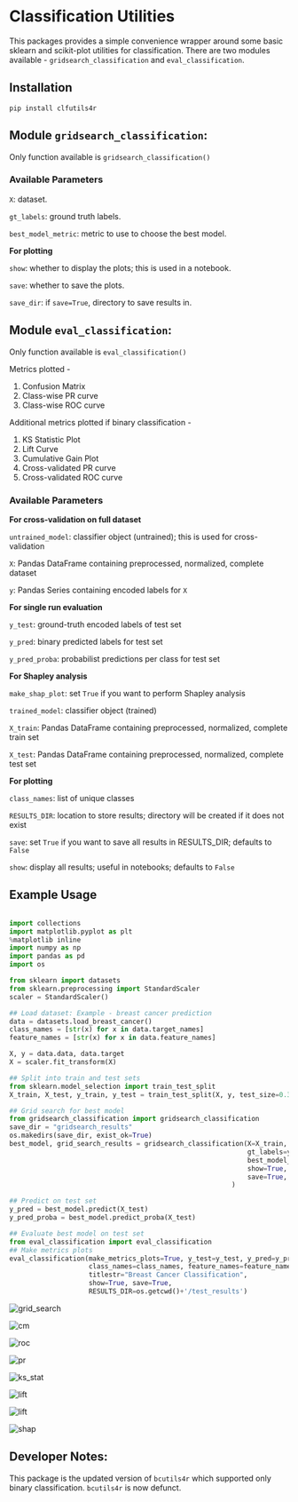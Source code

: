 # Classification Utilities

This packages provides a simple convenience wrapper around some basic sklearn and scikit-plot utilities for classification. 
There are two modules available - `gridsearch_classification` and `eval_classification`.

## Installation

`pip install clfutils4r`

## Module `gridsearch_classification`:
Only function available is `gridsearch_classification()`

### Available Parameters

`X`: dataset.

`gt_labels`: ground truth labels.

`best_model_metric`: metric to use to choose the best model.

**For plotting**

`show`: whether to display the plots; this is used in a notebook.

`save`: whether to save the plots.

`save_dir`: if `save=True`, directory to save results in.
                                                        

## Module `eval_classification`: 
Only function available is `eval_classification()`

Metrics plotted - 
1. Confusion Matrix
2. Class-wise PR curve
3. Class-wise ROC curve

Additional metrics plotted if binary classification - 
1. KS Statistic Plot
2. Lift Curve
3. Cumulative Gain Plot
4. Cross-validated PR curve
5. Cross-validated ROC curve

### Available Parameters
**For cross-validation on full dataset**

`untrained_model`: classifier object (untrained); this is used for cross-validation

`X`: Pandas DataFrame containing preprocessed, normalized, complete dataset

`y`: Pandas Series containing encoded labels for `X`

**For single run evaluation**

`y_test`: ground-truth encoded labels of test set

`y_pred`: binary predicted labels for test set

`y_pred_proba`: probabilist predictions per class for test set

**For Shapley analysis**

`make_shap_plot`: set `True` if you want to perform Shapley analysis

`trained_model`: classifier object (trained)

`X_train`: Pandas DataFrame containing preprocessed, normalized, complete train set

`X_test`: Pandas DataFrame containing preprocessed, normalized, complete test set

**For plotting**

`class_names`: list of unique classes

`RESULTS_DIR`: location to store results; directory will be created if it does not exist

`save`: set `True` if you want to save all results in RESULTS_DIR; defaults to `False`

`show`: display all results; useful in notebooks; defaults to `False`

## Example Usage
```python

import collections
import matplotlib.pyplot as plt
%matplotlib inline
import numpy as np
import pandas as pd
import os

from sklearn import datasets
from sklearn.preprocessing import StandardScaler
scaler = StandardScaler()

## Load dataset: Example - breast cancer prediction
data = datasets.load_breast_cancer()
class_names = [str(x) for x in data.target_names]
feature_names = [str(x) for x in data.feature_names]

X, y = data.data, data.target
X = scaler.fit_transform(X)

## Split into train and test sets
from sklearn.model_selection import train_test_split
X_train, X_test, y_train, y_test = train_test_split(X, y, test_size=0.30, random_state=42)

## Grid search for best model
from gridsearch_classification import gridsearch_classification
save_dir = "gridsearch_results"
os.makedirs(save_dir, exist_ok=True)
best_model, grid_search_results = gridsearch_classification(X=X_train,                    # dataset
                                                            gt_labels=y_train,            # ground truth labels
                                                            best_model_metric="F1",       # metric to use to choose the best model
                                                            show=True,                    # whether to display the plots; this is used in a notebook
                                                            save=True, save_dir=save_dir  # whether to save the plots
                                                        )

## Predict on test set
y_pred = best_model.predict(X_test)
y_pred_proba = best_model.predict_proba(X_test)

## Evaluate best model on test set
from eval_classification import eval_classification
## Make metrics plots
eval_classification(make_metrics_plots=True, y_test=y_test, y_pred=y_pred, y_pred_proba=y_pred_proba,  
                    class_names=class_names, feature_names=feature_names,
                    titlestr="Breast Cancer Classification",
                    show=True, save=True, 
                    RESULTS_DIR=os.getcwd()+'/test_results')

```
<!-- ### Grid Search -->
![grid_search](tests/example_classification/gridsearch_results/models/RandomForestClassifier/parcoord_plot.png)

<!-- ### Confusion Matrix -->
![cm](tests/example_classification/test_results/confusion_matrix.png)
<!-- ![cm](https://github.com/rutujagurav/clfutils4r/blob/main/tests/example_classification/results/confusion_matrix.png) -->

<!-- ### Class-wise ROC curve -->
![roc](tests/example_classification/test_results/classwise_roc_curve.png)
<!-- ![roc](https://github.com/rutujagurav/clfutils4r/blob/main/tests/example_classification/results/classwise_roc_curve.png) -->

<!-- ### Class-wise PR curve -->
![pr](tests/example_classification/test_results/classwise_pr_curve.png)
<!-- ![pr](https://github.com/rutujagurav/clfutils4r/blob/main/tests/example_classification/results/classwise_pr_curve.png) -->

<!-- ### KS statistic  -->
![ks_stat](tests/example_classification/test_results/ks_stat.png)
<!-- ![ks_stat](https://github.com/rutujagurav/clfutils4r/blob/main/tests/example_classification/results/ks_stat.png) -->

<!-- ### Lift Curve  -->
![lift](tests/example_classification/test_results/lift_curve.png)
<!-- ![lift](https://github.com/rutujagurav/clfutils4r/blob/main/tests/example_classification/results/lift_curve.png) -->

<!-- ### Cumulative Gain Curve  -->
![lift](tests/example_classification/test_results/cumul_gain.png)
<!-- ![lift](https://github.com/rutujagurav/clfutils4r/blob/main/tests/example_classification/results/cumul_gain.png) -->

<!-- ### Shapley Analysis Summary Plot -->
![shap](tests/example_classification/test_results/shap_summary_plot.png)
<!-- ![shap](https://github.com/rutujagurav/clfutils4r/blob/main/tests/example_classification/results/shap_summary_plot.png) -->


## Developer Notes:
This package is the updated version of `bcutils4r` which supported only binary classification. `bcutils4r` is now defunct.